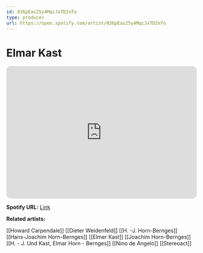 ```yaml
---
id: 036pEas25y4MqcJxTD2nTo
type: producer
url: https://open.spotify.com/artist/036pEas25y4MqcJxTD2nTo
---
```

# Elmar Kast

<iframe style="border-radius:12px" src="https://open.spotify.com/embed/artist/036pEas25y4MqcJxTD2nTo" width="100%" height="352" frameBorder="0" allowfullscreen="" allow="autoplay; clipboard-write; encrypted-media; fullscreen; picture-in-picture" loading="lazy"></iframe>

**Spotify URL:** [Link](https://open.spotify.com/artist/036pEas25y4MqcJxTD2nTo)

**Related artists:**

[[Howard Carpendale]]
[[Dieter Weidenfeld]]
[[H. -J. Horn-Bernges]]
[[Hans-Joachim Horn-Bernges]]
[[Elmer Kast]]
[[Joachim Horn-Bernges]]
[[H. - J. Und Kast, Elmar Horn - Bernges]]
[[Nino de Angelo]]
[[Stereoact]]
